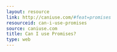 ```yaml
---
layout: resource
link: http://caniuse.com/#feat=promises
resourceid: can-i-use-promises
source: caniuse.com
title: Can I use Promises?
type: web
---
```


